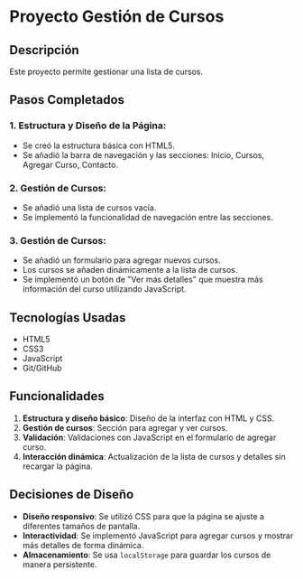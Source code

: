# Proyecto Gestión de Cursos

## Descripción
Este proyecto permite gestionar una lista de cursos.

## Pasos Completados
### 1. Estructura y Diseño de la Página:
- Se creó la estructura básica con HTML5.
- Se añadió la barra de navegación y las secciones: Inicio, Cursos, Agregar Curso, Contacto.

### 2. Gestión de Cursos:
- Se añadió una lista de cursos vacía.
- Se implementó la funcionalidad de navegación entre las secciones.

### 3. Gestión de Cursos:
- Se añadió un formulario para agregar nuevos cursos.
- Los cursos se añaden dinámicamente a la lista de cursos.
- Se implementó un botón de "Ver más detalles" que muestra más información del curso utilizando JavaScript.


## Tecnologías Usadas
- HTML5
- CSS3
- JavaScript
- Git/GitHub

## Funcionalidades
1. **Estructura y diseño básico**: Diseño de la interfaz con HTML y CSS.
2. **Gestión de cursos**: Sección para agregar y ver cursos.
3. **Validación**: Validaciones con JavaScript en el formulario de agregar curso.
4. **Interacción dinámica**: Actualización de la lista de cursos y detalles sin recargar la página.

## Decisiones de Diseño
- **Diseño responsivo**: Se utilizó CSS para que la página se ajuste a diferentes tamaños de pantalla.
- **Interactividad**: Se implementó JavaScript para agregar cursos y mostrar más detalles de forma dinámica.
- **Almacenamiento**: Se usa `localStorage` para guardar los cursos de manera persistente.
